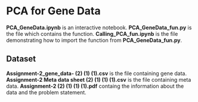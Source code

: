 # PCA for Gene Data

**PCA_GeneData.ipynb** is an interactive notebook. 
**PCA_GeneData_fun.py** is the file which contains the function.
**Calling_PCA_fun.ipynb** is the file demonstrating how to import the function from **PCA_GeneData_fun.py**.

## Dataset

**Assignment-2_gene_data- (2) (1) (1).csv** is the file containing gene data.
**Assignment-2 Meta data sheet (2) (1) (1) (1).csv** is the file containing meta data.
**Assignment-2 (2) (1) (1) (1).pdf** containg the information about the data and the problem statement.

